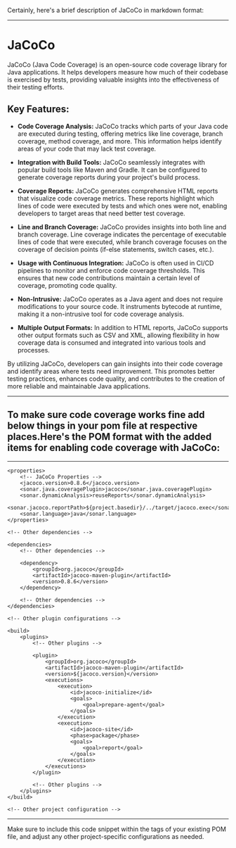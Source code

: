 Certainly, here's a brief description of JaCoCo in markdown format:

---

# JaCoCo

JaCoCo (Java Code Coverage) is an open-source code coverage library for Java applications. It helps developers measure how much of their codebase is exercised by tests, providing valuable insights into the effectiveness of their testing efforts.

## Key Features:

- **Code Coverage Analysis:** JaCoCo tracks which parts of your Java code are executed during testing, offering metrics like line coverage, branch coverage, method coverage, and more. This information helps identify areas of your code that may lack test coverage.

- **Integration with Build Tools:** JaCoCo seamlessly integrates with popular build tools like Maven and Gradle. It can be configured to generate coverage reports during your project's build process.

- **Coverage Reports:** JaCoCo generates comprehensive HTML reports that visualize code coverage metrics. These reports highlight which lines of code were executed by tests and which ones were not, enabling developers to target areas that need better test coverage.

- **Line and Branch Coverage:** JaCoCo provides insights into both line and branch coverage. Line coverage indicates the percentage of executable lines of code that were executed, while branch coverage focuses on the coverage of decision points (if-else statements, switch cases, etc.).

- **Usage with Continuous Integration:** JaCoCo is often used in CI/CD pipelines to monitor and enforce code coverage thresholds. This ensures that new code contributions maintain a certain level of coverage, promoting code quality.

- **Non-Intrusive:** JaCoCo operates as a Java agent and does not require modifications to your source code. It instruments bytecode at runtime, making it a non-intrusive tool for code coverage analysis.

- **Multiple Output Formats:** In addition to HTML reports, JaCoCo supports other output formats such as CSV and XML, allowing flexibility in how coverage data is consumed and integrated into various tools and processes.

By utilizing JaCoCo, developers can gain insights into their code coverage and identify areas where tests need improvement. This promotes better testing practices, enhances code quality, and contributes to the creation of more reliable and maintainable Java applications.

---
## To make sure code coverage works fine add below things in your pom file at respective places.Here's the POM format with the added items for enabling code coverage with JaCoCo:
---
<project>
    <!-- Other project configuration -->

    <properties>
        <!-- JaCoCo Properties -->
        <jacoco.version>0.8.6</jacoco.version>
        <sonar.java.coveragePlugin>jacoco</sonar.java.coveragePlugin>
        <sonar.dynamicAnalysis>reuseReports</sonar.dynamicAnalysis>
        <sonar.jacoco.reportPath>${project.basedir}/../target/jacoco.exec</sonar.jacoco.reportPath>
        <sonar.language>java</sonar.language>
    </properties>

    <!-- Other dependencies -->

    <dependencies>
        <!-- Other dependencies -->

        <dependency>
            <groupId>org.jacoco</groupId>
            <artifactId>jacoco-maven-plugin</artifactId>
            <version>0.8.6</version>
        </dependency>

        <!-- Other dependencies -->
    </dependencies>

    <!-- Other plugin configurations -->

    <build>
        <plugins>
            <!-- Other plugins -->

            <plugin>
                <groupId>org.jacoco</groupId>
                <artifactId>jacoco-maven-plugin</artifactId>
                <version>${jacoco.version}</version>
                <executions>
                    <execution>
                        <id>jacoco-initialize</id>
                        <goals>
                            <goal>prepare-agent</goal>
                        </goals>
                    </execution>
                    <execution>
                        <id>jacoco-site</id>
                        <phase>package</phase>
                        <goals>
                            <goal>report</goal>
                        </goals>
                    </execution>
                </executions>
            </plugin>

            <!-- Other plugins -->
        </plugins>
    </build>

    <!-- Other project configuration -->
</project>

-----
Make sure to include this code snippet within the <project> tags of your existing POM file, and adjust any other project-specific configurations as needed.
